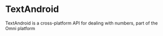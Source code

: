 # TextAndroid
 
TextAndroid is a cross-platform API for dealing with numbers, part of the Omni platform
